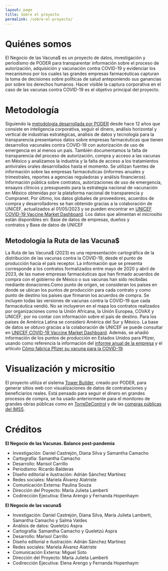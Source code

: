 ```yaml
---
layout: page
title: Sobre el proyecto
permalink: /sobre-el-proyecto/
---
```


# Quiénes somos

El Negocio de las Vacuna$ es un proyecto de datos, investigación y periodismo de PODER para transparentar información sobre el proceso de autorización, adquisición y vacunación contra COVID-19 y evidenciar los mecanismos por los cuales las grandes empresas farmacéuticas capturan la toma de decisiones sobre políticas de salud anteponiendo sus ganancias por sobre los derechos humanos. Hacer visible la captura corporativa en el caso de las vacunas contra COVID-19 es el objetivo principal del proyecto.


# Metodología

Siguiendo la [metodología desarrollada por PODER](https://poderlatam.org/metodologia-de-poder-para-la-investigacion-estrategica/) desde hace 12 años que consiste en inteligencia corporativa, seguir el dinero, análisis horizontal y vertical de industrias estratégicas, análisis de datos y tecnología para la transparencia presentamos datos sobre empresas farmacéuticas que tienen desarrollos vacunales contra COVID-19 con autorización de uso de emergencia en al menos un país. También documentamos la falta de transparencia del proceso de autorización, compra y acceso a las vacunas en México y analizamos la industria y la falta de acceso a los tratamientos antivirales orales desarrollados hasta el momento. Se utilizan fuentes de información sobre las empresas farmacéuticas (informes anuales y trimestrales, reportes a agencias reguladoras y análisis financieros).  Información pública sobre contratos, autorizaciones de uso de emergencia, ensayos clínicos y presupuesto para la estrategia nacional de vacunación en México obtenidas por la plataforma nacional de transparencia y Compranet. Por último, los datos globales de proveedores, acuerdos de compra y desarrolladores se han obtenido gracias a la colaboración de UNICEF, actualizados al 01/05/2023 y se pueden encontrar en [UNICEF COVID-19 Vaccine Market Dashboard](https://www.unicef.org/supply/covid-19-market-dashboard). Los datos que alimentan el micrositio están disponibles en: Base de datos de empresas, dueños y contratos y Base de datos de UNICEF

## Metodología la Ruta de las Vacuna$
La Ruta de las Vacuna$ (2023) es una representación cartográfica de la distribución de las vacunas contra la COVID-19, desde el punto de producción hacia el país receptor. La información que se presenta corresponde a los contratos formalizados entre mayo de 2020 y abril de 2023, de las nueve empresas farmacéuticas que han firmado acuerdos de compra con el gobierno de México o sus vacunas han sido recibidas mediante donaciones.Como punto de origen, se consideran los países en donde se ubican los puntos de producción para cada contrato y como punto de destino los países que firmaron los acuerdos de compra. Se incluyen todas las versiones de vacunas contra la COVID-19 que cada farmacéutica vendió. No se incluyeron en el mapa los contratos realizados por organizaciones como la Unión Africana, la Unión Europea, COVAX y UNICEF, por no contar con información sobre el país de destino. Para los países de América Latina se consideró América del Sur y México. La base de datos se obtuvo gracias a la colaboración de UNICEF se puede consultar en [UNICEF COVID-19 Vaccine Market Dashboard](https://www.unicef.org/supply/covid-19-vaccine-market-dashboard). Además, se añadió información de los puntos de producción en Estados Unidos para Pfizer, usando como referencia la información del [informe anual de la empresa](https://www.sec.gov/ix?doc=/Archives/edgar/data/0000078003/000007800322000027/pfe-20211231.htm) y el artículo [Cómo fabrica Pfizer su vacuna para la COVID-19](https://www.nytimes.com/es/interactive/2021/health/pfizer-vacuna-covid.html).


# Visualización y micrositio

El proyecto utiliza el sistema [Tower Builder](https://towerbuilder.readthedocs.io/es/latest/index.html), creado por PODER, para generar sitios web con visualizaciones de datos de contrataciones y beneficiarios reales. Está pensado para seguir el dinero en grandes procesos de compra, se ha usado anteriormente para el monitoreo de grandes obras públicas como en [TorreDeControl](https://poderlatam.org/project/naicm/) y de las [compras públicas del IMSS](https://saluddineroycorrupcion.quienesquien.wiki/es/salud).


# Créditos

**El Negocio de las Vacunas. Balance post-pandemia**

- Investigación: Daniel Castrejón, Diana Silva y Samantha Camacho
- Cartografía: Samantha Camacho
- Desarrollo: Marisol Carrillo
- Periodismo: Ricardo Balderas
- Diseño editorial e ilustración: Adrián Sánchez Martínez
- Redes sociales: Mariela Álvarez Alatriste
- Comunicación Externa: Paulina Souza
- Dirección del Proyecto: María Julieta Lamberti
- Codirección Ejecutiva: Elena Arengo y Fernanda Hopenhaym




**El Negocio de las vacuna$**

- Investigación: Daniel Castrejón, Diana Silva, María Julieta Lamberti, Samantha Camacho y Salma Valdes
- Análisis de datos: Queletzú Aspra
- Cartografía: Samantha Camacho y Queletzú Aspra
- Desarrollo: Marisol Carrillo
- Diseño editorial e ilustración: Adrián Sánchez Martínez
- Redes sociales: Mariela Álvarez Alatriste
- Comunicación Externa: Miguel Soto
- Dirección del Proyecto: María Julieta Lamberti
- Codirección Ejecutiva: Elena Arengo y Fernanda Hopenhaym
